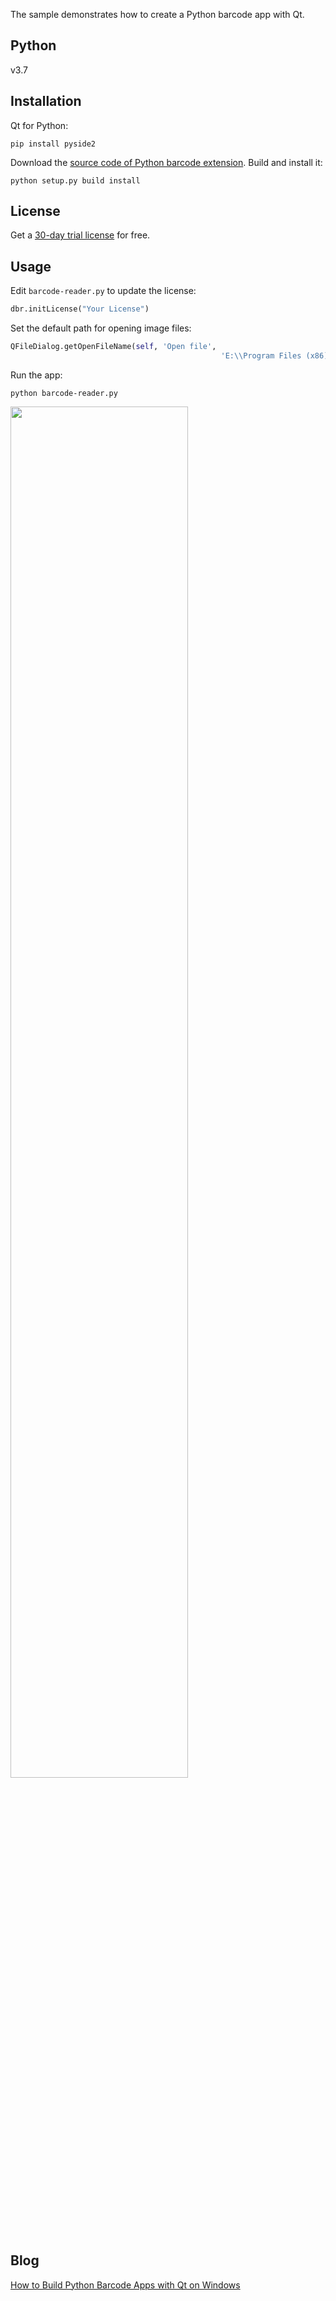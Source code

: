 The sample demonstrates how to create a Python barcode app with Qt.

## Python
v3.7

## Installation
Qt for Python:

```
pip install pyside2
```

Download the [source code of Python barcode extension](https://github.com/dynamsoft-dbr/python/tree/master/src). Build and install it:

```
python setup.py build install
```

## License
Get a [30-day trial license](https://www.dynamsoft.com/CustomerPortal/Portal/Triallicense.aspx) for free.

## Usage
Edit `barcode-reader.py` to update the license:

```python
dbr.initLicense("Your License")
```

Set the default path for opening image files:

```python
QFileDialog.getOpenFileName(self, 'Open file',
                                               'E:\\Program Files (x86)\\Dynamsoft\\Barcode Reader 7.1\\Images', "Barcode images (*)")
```

Run the app:

```
python barcode-reader.py
```

<kbd><img src="https://www.codepool.biz/wp-content/uploads/2019/01/qt-python-barcode-reader.PNG" width="75%">
  
## Blog
[How to Build Python Barcode Apps with Qt on Windows](https://www.codepool.biz/build-python-barcode-apps-qt-windows.html)
